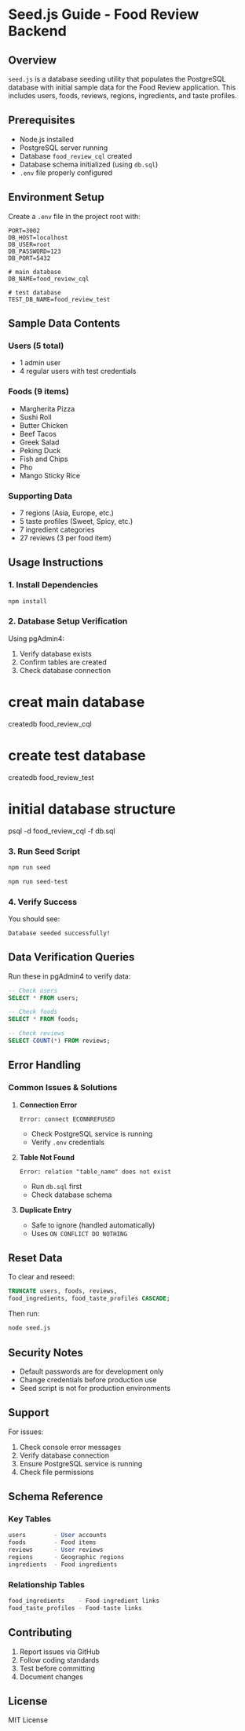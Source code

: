 # Seed.js Guide - Food Review Backend

## Overview
`seed.js` is a database seeding utility that populates the PostgreSQL database with initial sample data for the Food Review application. This includes users, foods, reviews, regions, ingredients, and taste profiles.

## Prerequisites
- Node.js installed
- PostgreSQL server running
- Database `food_review_cql` created
- Database schema initialized (using `db.sql`)
- `.env` file properly configured

## Environment Setup
Create a `.env` file in the project root with:
```
PORT=3002
DB_HOST=localhost
DB_USER=root
DB_PASSWORD=123
DB_PORT=5432

# main database
DB_NAME=food_review_cql

# test database
TEST_DB_NAME=food_review_test
```

## Sample Data Contents

### Users (5 total)
- 1 admin user
- 4 regular users with test credentials

### Foods (9 items)
- Margherita Pizza
- Sushi Roll
- Butter Chicken
- Beef Tacos
- Greek Salad
- Peking Duck
- Fish and Chips
- Pho
- Mango Sticky Rice

### Supporting Data
- 7 regions (Asia, Europe, etc.)
- 5 taste profiles (Sweet, Spicy, etc.)
- 7 ingredient categories
- 27 reviews (3 per food item)

## Usage Instructions

### 1. Install Dependencies
```bash
npm install
```

### 2. Database Setup Verification
Using pgAdmin4:
1. Verify database exists
2. Confirm tables are created
3. Check database connection

# creat main database
createdb food_review_cql

# create test database
createdb food_review_test

# initial database structure
psql -d food_review_cql -f db.sql

### 3. Run Seed Script
```bash
npm run seed

npm run seed-test
```

### 4. Verify Success
You should see:
```
Database seeded successfully!
```

## Data Verification Queries
Run these in pgAdmin4 to verify data:

```sql
-- Check users
SELECT * FROM users;

-- Check foods
SELECT * FROM foods;

-- Check reviews
SELECT COUNT(*) FROM reviews;
```

## Error Handling

### Common Issues & Solutions

1. **Connection Error**
   ```
   Error: connect ECONNREFUSED
   ```
   - Check PostgreSQL service is running
   - Verify `.env` credentials

2. **Table Not Found**
   ```
   Error: relation "table_name" does not exist
   ```
   - Run `db.sql` first
   - Check database schema

3. **Duplicate Entry**
   - Safe to ignore (handled automatically)
   - Uses `ON CONFLICT DO NOTHING`

## Reset Data

To clear and reseed:

```sql
TRUNCATE users, foods, reviews, 
food_ingredients, food_taste_profiles CASCADE;
```

Then run:
```bash
node seed.js
```

## Security Notes

- Default passwords are for development only
- Change credentials before production use
- Seed script is not for production environments

## Support

For issues:
1. Check console error messages
2. Verify database connection
3. Ensure PostgreSQL service is running
4. Check file permissions

## Schema Reference

### Key Tables
```sql
users        - User accounts
foods        - Food items
reviews      - User reviews
regions      - Geographic regions
ingredients  - Food ingredients
```

### Relationship Tables
```sql
food_ingredients    - Food-ingredient links
food_taste_profiles - Food-taste links
```

## Contributing
1. Report issues via GitHub
2. Follow coding standards
3. Test before committing
4. Document changes

## License
MIT License